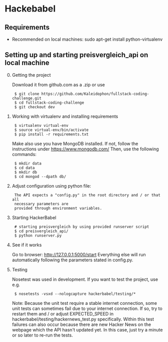 # Hackebabel

## Requirements
* Recommended on local machines: sudo apt-get install python-virtualenv

## Setting up and starting preisvergleich_api on local machine
0. Getting the project

	Download it from github.com as a .zip or use
	
		$ git clone https://github.com/Kaleidophon/fullstack-coding-challenge.git 
		$ cd fullstack-coding-challenge
		$ git checkout dev

1. Working with virtualenv and installing requirements

        $ virtualenv virtual-env
        $ source virtual-env/bin/activate
        $ pip install -r requirements.txt

	Make also use you have MongoDB installed. If not, follow the instructions
	under https://www.mongodb.com/
	Then, use the following commands:

		$ mkdir data
		$ cd data
		$ mkdir db
		$ cd mongod --dpath db/

2. Adjust configuration using python file:

		The API expects a "config.py" in the root directory and / or that all
		necessary parameters are
		provided through environment variables.

3. Starting HackerBabel

        # starting preisvergleich by using provided runserver script
        $ cd preisvergleich_api/
        $ python runserver.py

4. See if it works

	Go to browser: http://127.0.0.1:5000/start
	Everything else will run automatically following the parameters stated in
	config.py.

5. Testing

	Nosetest was used in development. If you want to test the project, use e.g.
	
		$ nosetests -vsxd --nologcapture hackerbabel/testing/*
		
	Note: Because the unit test require a stable internet connection, some unit tests
	can sometimes fail due to your internet connection. If so, try to restart them
	and / or adjust EXPECTED_SPEED in hackerbabel/testing/hackernews_test.py
	specifically. Within this test failures can also occur because there are new Hacker 
	News on the webpage which the API hasn't updated yet. In this case, just try a minute
	or so later to re-run the tests.

